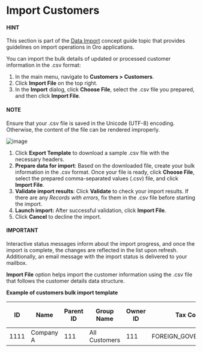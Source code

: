 <a id="import-customers"></a>

# Import Customers

#### HINT
This section is part of the [Data Import](../../../concept-guides/data-import/index.md#concept-guide-data-import) concept guide topic that provides guidelines on import operations in Oro applications.

You can import the bulk details of updated or processed customer information in the .csv format:

1. In the main menu, navigate to **Customers > Customers**.
2. Click **Import File** on the top right.
3. In the **Import** dialog, click **Choose File**, select the .csv file you prepared, and then click **Import File**.

#### NOTE
Ensure that your .csv file is saved in the Unicode (UTF-8) encoding. Otherwise, the content of the file can be rendered improperly.

![image](user/img/customers/customers/import_customers.png)

1. Click **Export Template** to download a sample .csv file with the necessary headers.
2. **Prepare data for import**: Based on the downloaded file, create your bulk information in the .csv format. Once your file is ready, click **Choose File**, select the prepared comma-separated values (.csv) file, and click **Import File**.
3. **Validate import results**: Click **Validate** to check your import results. If there are any *Records with errors*, fix them in the .csv file before starting the import.
4. **Launch import:** After successful validation, click **Import File**.
5. Click **Cancel** to decline the import.

#### IMPORTANT
Interactive status messages inform about the import progress, and once the import is complete, the changes are reflected in the list upon refresh. Additionally, an email message with the import status is delivered to your mailbox.

**Import File** option helps import the customer information using the .csv file that follows the customer details data structure.

**Example of customers bulk import template**

|   ID | Name      |   Parent ID | Group Name    |   Owner ID | Tax Code            |   Account ID | VAT ID   | Payment term Label   |
|------|-----------|-------------|---------------|------------|---------------------|--------------|----------|----------------------|
| 1111 | Company A |         111 | All Customers |        111 | FOREIGN_GOVERNMENTS |         1111 | VAT ID   | net 60               |
